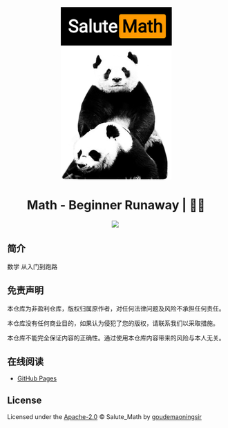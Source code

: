 <div align="center">
  <a href="https://github.com/goudemaoningsir/Salute_Math">
    <img src="https://raw.githubusercontent.com/goudemaoningsir/Salute_Math/main/img/1.jpg" height="400">
  </a>
  <h1>Math - Beginner Runaway | 🚴‍♂️</h1>
  <img src="https://img.shields.io/github/repo-size/goudemaoningsir/Salute_Math.svg?label=Repo%20size&style=flat-square" height="20">
  <img src="https://img.shields.io/badge/License-Apache%202.0-purple" data-origin="https://img.shields.io/badge/License-Apache%202.0-blue" alt="">
</div>




## 简介

数学 从入门到跑路



## 免责声明

本仓库为非盈利仓库，版权归属原作者，对任何法律问题及风险不承担任何责任。

本仓库没有任何商业目的，如果认为侵犯了您的版权，请联系我们以采取措施。

本仓库不能完全保证内容的正确性。通过使用本仓库内容带来的风险与本人无关。



## 在线阅读

- [GitHub Pages](https://goudemaoningsir.github.io/Salute_Math/#/)



## License

Licensed under the [Apache-2.0](http://choosealicense.com/licenses/apache/) © Salute_Math by [goudemaoningsir](https://github.com/goudemaoningsir)

